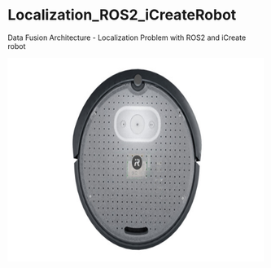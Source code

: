 # Localization_ROS2_iCreateRobot
Data Fusion Architecture - Localization Problem with ROS2 and iCreate robot

<img src="one.jpeg" alt="Alt text" width="800" height="400" align="center">

